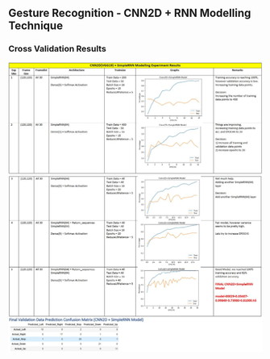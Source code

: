## Gesture Recognition - CNN2D + RNN Modelling Technique

### Cross Validation Results 
<img src="../images/CNN2D+RNN_CV_Details_1.JPG">
<img src="../images/CNN2D+RNN_CV_Details_2.JPG">